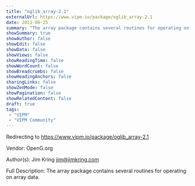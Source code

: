 ```yaml
---
title: "oglib_array-2.1"
externalUrl: https://www.vipm.io/package/oglib_array-2.1
date: 2011-06-25
summary: "The array package contains several routines for operating on array data."
showSummary: true
showAuthor: false
showEdit: false
showData: false
showViews: false
showReadingTime: false
showWordCount: false
showBreadcrumbs: false
showHeadingAnchors: false
sharingLinks: false
showZenMode: false
showPagination: false
showRelatedContent: false
draft: true
tags:
 - "VIPM"
 - "VIPM Community"
---
```


Redirecting to https://www.vipm.io/package/oglib_array-2.1

Vendor: OpenG.org

Author(s): Jim Kring <jim@jimkring.com>
 
Full Description:
The array package contains several routines for operating on array data.
